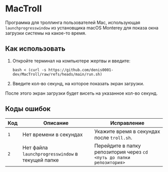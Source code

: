 # MacTroll
Программа для троллинга пользователей Mac, использующая `launchprogresswindow` из установщика macOS Monterey 
для показа окна загрузки системы на какое-то время.

## Как использовать
1. Откройте терминал на компьютере жертвы и введите:
   ```
   bash < (curl -s https://github.com/denis0001-dev/MacTroll/raw/refs/heads/main/run.sh)
   ```
2. Введите кол-во секунд, на которое показать экран загрузки.

После этого экран загрузки будет висеть на указанное кол-во секунд.

## Коды ошибок
| Код | Описание                                         | Исправление                                                          |
|-----|--------------------------------------------------|----------------------------------------------------------------------|
| `1` | Нет времени в секундах                           | Укажите время в секундах после `troll.sh`.                           |
| `2` | Нет файла `launchprogresswindow` в текущей папке | Перейдите в папку репозитория через `cd <путь до папки репозитория>` |
